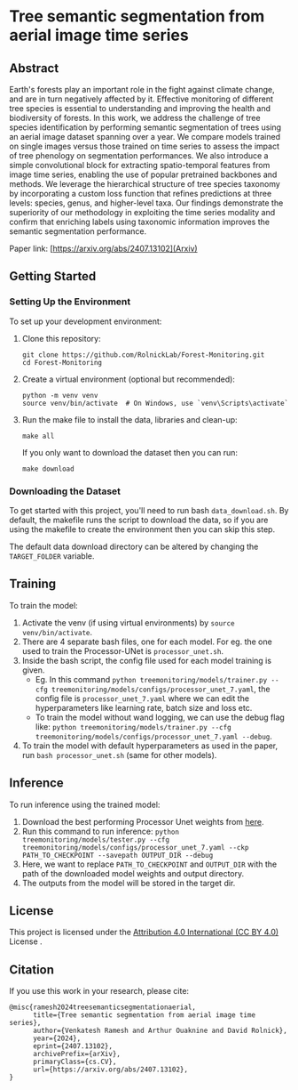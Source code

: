 # Tree semantic segmentation from aerial image time series

## Abstract

Earth's forests play an important role in the fight against climate change, and are in turn negatively affected by it. Effective monitoring of different tree species is essential to understanding and improving the health and biodiversity of forests. In this work, we address the challenge of tree species identification by performing semantic segmentation of trees using an aerial image dataset spanning over a year. We compare models trained on single images versus those trained on time series to assess the impact of tree phenology on segmentation performances. We also introduce a simple convolutional block for extracting spatio-temporal features from image time series, enabling the use of popular pretrained backbones and methods. We leverage the hierarchical structure of tree species taxonomy by incorporating a custom loss function that refines predictions at three levels: species, genus, and higher-level taxa. Our findings demonstrate the superiority of our methodology in exploiting the time series modality and confirm that enriching labels using taxonomic information improves the semantic segmentation performance.

Paper link: [https://arxiv.org/abs/2407.13102](Arxiv)

## Getting Started

### Setting Up the Environment

To set up your development environment:

1. Clone this repository:
   ```
   git clone https://github.com/RolnickLab/Forest-Monitoring.git
   cd Forest-Monitoring
   ```

2. Create a virtual environment (optional but recommended):
   ```
   python -m venv venv
   source venv/bin/activate  # On Windows, use `venv\Scripts\activate`
   ```

3. Run the make file to install the data, libraries and clean-up:
   ```
   make all
   ```
   If you only want to download the dataset then you can run:
   ```
   make download
   ```  

### Downloading the Dataset

To get started with this project, you'll need to run bash ```data_download.sh```. By default, the makefile runs the script to download the data, so if you are using the makefile to create the environment then you can skip this step.

The default data download directory can be altered by changing the ```TARGET_FOLDER``` variable.

## Training

To train the model:

1. Activate the venv (if using virtual environments) by ```source venv/bin/activate```.
2. There are 4 separate bash files, one for each model. For eg. the one used to train the Processor-UNet is ```processor_unet.sh```.
3. Inside the bash script, the config file used for each model training is given.
   - Eg. In this command ```python treemonitoring/models/trainer.py --cfg treemonitoring/models/configs/processor_unet_7.yaml```,  the config file is ```processor_unet_7.yaml``` where we can edit the hyperparameters like learning rate, batch size and loss etc.
   - To train the model without wand logging, we can use the debug flag like: ```python treemonitoring/models/trainer.py --cfg treemonitoring/models/configs/processor_unet_7.yaml --debug```.
4. To train the model with default hyperparameters as used in the paper, run ```bash processor_unet.sh``` (same for other models).

## Inference

To run inference using the trained model:

1. Download the best performing Processor Unet weights from [here](https://drive.google.com/file/d/1SidcXzDIlZF2RPu1dCSHLR2r7vXykZj6/view?usp=sharing).
2. Run this command to run inference: ```python treemonitoring/models/tester.py --cfg treemonitoring/models/configs/processor_unet_7.yaml --ckp PATH_TO_CHECKPOINT --savepath OUTPUT_DIR --debug```
3. Here, we want to replace ```PATH_TO_CHECKPOINT``` and ```OUTPUT_DIR``` with the path of the downloaded model weights and output directory.
4. The outputs from the model will be stored in the target dir.

## License

This project is licensed under the [Attribution 4.0 International (CC BY 4.0)](https://creativecommons.org/licenses/by/4.0/legalcode) License .

## Citation

If you use this work in your research, please cite:

```
@misc{ramesh2024treesemanticsegmentationaerial,
      title={Tree semantic segmentation from aerial image time series}, 
      author={Venkatesh Ramesh and Arthur Ouaknine and David Rolnick},
      year={2024},
      eprint={2407.13102},
      archivePrefix={arXiv},
      primaryClass={cs.CV},
      url={https://arxiv.org/abs/2407.13102}, 
}
```